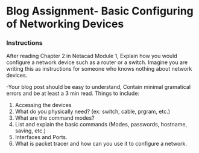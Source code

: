 # Blog Assignment- Basic Configuring of Networking Devices

### Instructions<br>

After reading Chapter 2 in Netacad Module 1, Explain how you would configure a network device such as a router or a switch. 
Imagine you are writing this as instructions for someone who knows nothing about network devices. 

-Your blog post should be easy to understand, Contain minimal gramatical errors and be at least a 3 min read.
Things to include: 
1. Accessing the devices
1. What do you physically need? (ex: switch, cable, prgram, etc.)
1. What are the command modes?
1. List and explain the basic commands (Modes, passwords, hostname, saving, etc.)
1. Interfaces and Ports.
1. What is packet tracer and how can you use it to configure a network. 


